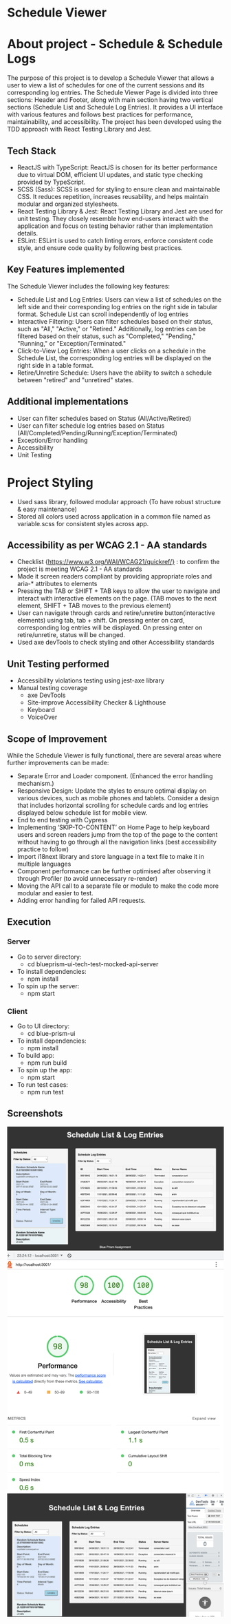 # Schedule Viewer

# About project - Schedule & Schedule Logs

The purpose of this project is to develop a Schedule Viewer that allows a user to view a list of schedules for one of the current sessions and its corresponding log entries.
The Schedule Viewer Page is divided into three sections: Header and Footer, along with main section having two vertical sections (Schedule List and Schedule Log Entries).
It provides a UI interface with various features and follows best practices for performance, maintainability, and accessibility.
The project has been developed using the TDD approach with React Testing Library and Jest.

## Tech Stack

- ReactJS with TypeScript: ReactJS is chosen for its better performance due to virtual DOM, efficient UI updates, and static type checking provided by TypeScript.
- SCSS (Sass): SCSS is used for styling to ensure clean and maintainable CSS. It reduces repetition, increases reusability, and helps maintain modular and organized stylesheets.
- React Testing Library & Jest: React Testing Library and Jest are used for unit testing. They closely resemble how end-users interact with the application and focus on testing behavior rather than implementation details.
- ESLint: ESLint is used to catch linting errors, enforce consistent code style, and ensure code quality by following best practices.

## Key Features implemented

The Schedule Viewer includes the following key features:

- Schedule List and Log Entries: Users can view a list of schedules on the left side and their corresponding log entries on the right side in tabular format. Schedule List can scroll independently of log entries
- Interactive Filtering: Users can filter schedules based on their status, such as "All," "Active," or "Retired." Additionally, log entries can be filtered based on their status, such as "Completed," "Pending," "Running," or "Exception/Terminated."
- Click-to-View Log Entries: When a user clicks on a schedule in the Schedule List, the corresponding log entries will be displayed on the right side in a table format.
- Retire/Unretire Schedule: Users have the ability to switch a schedule between "retired" and "unretired" states.

## Additional implementations

- User can filter schedules based on Status (All/Active/Retired)
- User can filter schedule log entries based on Status (All/Completed/Pending/Running/Exception/Terminated)
- Exception/Error handling
- Accessibility
- Unit Testing

# Project Styling

- Used sass library, followed modular approach (To have robust structure & easy maintenance)
- Stored all colors used across application in a common file named as variable.scss for consistent styles across app.

## Accessibility as per WCAG 2.1 - AA standards

- Checklist {https://www.w3.org/WAI/WCAG21/quickref/} : to confirm the project is meeting WCAG 2.1 - AA standards
- Made it screen readers compliant by providing appropriate roles and aria-\* attributes to elements
- Pressing the TAB or SHIFT + TAB keys to allow the user to navigate and interact with interactive elements on the page. (TAB moves to the next element, SHIFT + TAB moves to the previous element)
- User can navigate through cards and retire/unretire button(interactive elements) using tab, tab + shift. On pressing enter on card, corresponding log entries will be displayed. On pressing enter on retire/unretire, status will be changed.
- Used axe devTools to check styling and other Accessibility standards

## Unit Testing performed

- Accessibility violations testing using jest-axe library
- Manual testing coverage
    - axe DevTools
    - Site-improve Accessibility Checker & Lighthouse
    - Keyboard
    - VoiceOver

## Scope of Improvement

While the Schedule Viewer is fully functional, there are several areas where further improvements can be made:

- Separate Error and Loader component. (Enhanced the error handling mechanism.)
- Responsive Design: Update the styles to ensure optimal display on various devices, such as mobile phones and tablets. Consider a design that includes horizontal scrolling for schedule cards and log entries displayed below schedule list for mobile view.
- End to end testing with Cypress
- Implementing ‘SKIP-TO-CONTENT’ on Home Page to help keyboard users and screen readers jump from the top of the
page to the content without having to go through all the navigation links (best accessibility practice to follow)
- Import i18next library and store language in a text file to make it in multiple languages
- Component performance can be further optimised after observing it through Profiler (to avoid unnecessary re-render)
- Moving the API call to a separate file or module to make the code more modular and easier to test.
- Adding error handling for failed API requests.

## Execution

### Server

- Go to server directory:
    - cd blueprism-ui-tech-test-mocked-api-server
- To install dependencies:
    - npm install
- To spin up the server:
    - npm start

### Client

- Go to UI directory:
    - cd blue-prism-ui
- To install dependencies:
    - npm install
- To build app:
    - npm run build
- To spin up the app:
    - npm start
- To run test cases:
    - npm run test

## Screenshots
![Screenshot](https://github.com/DeepshikhaDudi20/Schedule__Viewer/blob/master/app-screenshots/App_Layout.png)
![Screenshot](https://github.com/DeepshikhaDudi20/Schedule__Viewer/blob/master/app-screenshots/LightHouse.png)
![Screenshot](https://github.com/DeepshikhaDudi20/Schedule__Viewer/blob/master/app-screenshots/Accessibility.png)
